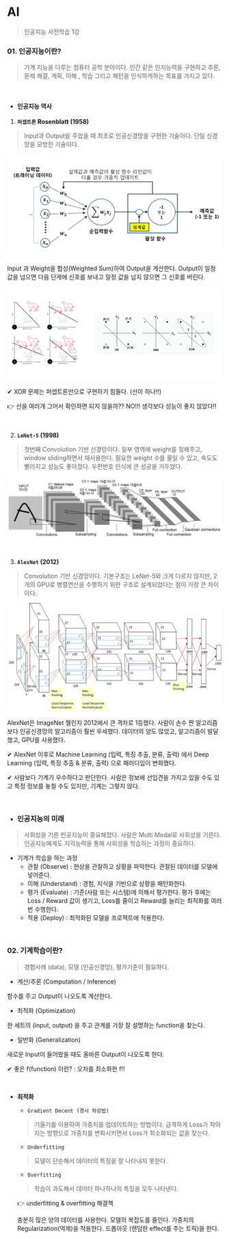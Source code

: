 # AI

> 인공지능 사전학습 1강

### 01. 인공지능이란?

> 기계 지능을 다루는 컴퓨터 공학 분야이다. 인간 같은 인지능력을 구현하고 추론, 문제 해결, 계획, 이해 , 학습 그리고 패턴을 인식하게하는 목표를 가지고 있다. 

<br/>

- #### **인공지능 역사**

1. **`퍼셉트론` Rosenblatt (1958)**

>  Input과 Output을 주었을 때 최초로 인공신경망을 구현한 기술이다. 단일 신경망을 모방한 기술이다. 

![퍼셉트론](09.AI.assets/%ED%8D%BC%EC%85%89%ED%8A%B8%EB%A1%A0.png)

Input 과 Weight을 합성(Weighted Sum)하여 Output을 계산한다. Output이 일정 값을 넘으면 다음 단계에 신호를 보내고 일정 값을 넘지 않으면 그 신호를 버린다. 

![image-20210223135518263](09.AI.assets/image-20210223135518263.png)

✔ XOR 문제는 퍼셉트론만으로 구현하기 힘들다.  (선이 하나!!)

👉 선을 여러개 그어서 확인하면 되지 않을까?? NO!!! 생각보다 성능이 좋지 않았다!!

<br/>

2. **`LeNet-5` (1998)**

> 첫번째 Convolution 기반 신경망이다. 일부 영역에 weight를 정해주고, window sliding하면서 재사용한다. 필요한 weight 수를 줄일 수 있고, 속도도 빨라지고 성능도 좋아졌다. 우편번호 인식에 큰 성공을 거두었다.

![image-20210223135837444](09.AI.assets/image-20210223135837444.png)

<br/>

3. **`AlexNet` (2012)** 

> Convolution 기반 신경망이다. 기본구조는 LeNet-5와 크게 다르지 않지만, 2개의 GPU로 병렬연산을 수행하기 위한 구조로 설계되었다는 점이 가장 큰 차이이다. 

![image-20210223140114236](09.AI.assets/image-20210223140114236.png)

AlexNet은 ImageNet 챌린지 2012에서 큰 격차로 1등했다.  사람이 손수 짠 알고리즘보다 인공신경망의 알고리즘이 훨씬 우세했다. 데이터의 양도 많았고, 알고리즘이 발달했고, GPU를 사용했다.  

✔ AlexNet 이후로 Machine Learning (입력, 특징 추출, 분류, 출력) 에서 Deep Learning (입력, 특징 추출 & 분류, 출력) 으로 패러다임이 변화했다. 

✔ 사람보다 기계가 우수하다고 판단한다. 사람은 정보에 선입견을 가지고 있을 수도 있고 특정 정보를 놓칠 수도 있지만, 기계는 그렇지 않다. 

<br/>

- ### 인공지능의 미래

> 사회성을 기른 인공지능이 중요해졌다. 사람은 Multi Modal로 사회성을 기른다. 인공지능에게도 지각능력을 통해 사회성을 학습하는 과정이 중요하다. 

- 기계가 학습을 하는 과정
  - 관찰 (Observe) : 현상을 관찰하고 상황을 파악한다. 관찰된 데이터를 모델에 넣어준다.
  - 이해 (Understand) :  경험, 지식을 기반으로 상황을 패턴화한다. 
  - 평가 (Evaluate) : 기준(사람 또는 시스템)에 의해서 평가한다. 평가 후에는 Loss / Reward 값이 생기고, Loss를 줄이고 Reward를 늘리는 최적화를 여러번 수행한다. 
  - 적용 (Deploy) : 최적화된 모델을 프로젝트에 적용한다. 

<br/>

### 02. 기계학습이란?

> 경험사례 (data), 모델 (인공신경망), 평가기준이 필요하다.

- 계산/추론 (Computation / Inference)

함수를 주고 Output이 나오도록 계산한다.

- 최적화 (Optimization)

한 세트의 (input, output) 을 주고 관계를 가장 잘 설명하는 function을 찾는다.

- 일반화 (Generalization)

새로운  Input이 들어왔을 때도 올바른 Output이 나오도록 한다.

✔ 좋은 f(function) 이란? : 오차를 최소화한 f!!

<br/>

- **최적화**	

  - `Gradient Decent (경사 하강법)` 

  > 기울기를 이용하여 가중치를 업데이트하는 방법이다.  급격하게 Loss가 작아지는 방향으로 가중치를 변화시키면서 Loss가 최소화되는 값을 찾는다. 

  - `Underfitting` 

  > 모델이 단순해서 데이터의 특징을 잘 나타내지 못한다.

  - `Overfitting`

  > 학습이 과도해서 데이터 하나하나의 특징을 모두 나타낸다. 

  👉 underfitting & overfitting 해결책 

  충분히 많은 양의 데이터를 사용한다. 모델의 복잡도를 줄인다. 가중치의 Regularization(억제)을 적용한다. 드롭아웃 (랜덤한 effect를 주는 트릭)을 한다.
